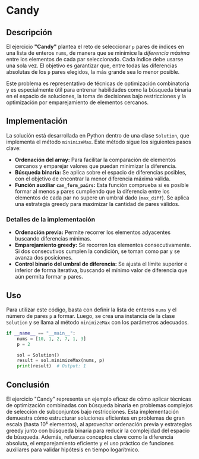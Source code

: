 # Candy

## Descripción

El ejercicio **"Candy"** plantea el reto de seleccionar `p` pares de índices en una lista de enteros `nums`, de manera que se minimice la *diferencia máxima* entre los elementos de cada par seleccionado. Cada índice debe usarse una sola vez. El objetivo es garantizar que, entre todas las diferencias absolutas de los `p` pares elegidos, la más grande sea lo menor posible.

Este problema es representativo de técnicas de optimización combinatoria y es especialmente útil para entrenar habilidades como la búsqueda binaria en el espacio de soluciones, la toma de decisiones bajo restricciones y la optimización por emparejamiento de elementos cercanos.

## Implementación

La solución está desarrollada en Python dentro de una clase `Solution`, que implementa el método `minimizeMax`. Este método sigue los siguientes pasos clave:

- **Ordenación del array:** Para facilitar la comparación de elementos cercanos y emparejar valores que puedan minimizar la diferencia.
- **Búsqueda binaria:** Se aplica sobre el espacio de diferencias posibles, con el objetivo de encontrar la menor diferencia máxima válida.
- **Función auxiliar `can_form_pairs`:** Esta función comprueba si es posible formar al menos `p` pares cumpliendo que la diferencia entre los elementos de cada par no supere un umbral dado (`max_diff`). Se aplica una estrategia greedy para maximizar la cantidad de pares válidos.

### Detalles de la implementación

- **Ordenación previa:** Permite recorrer los elementos adyacentes buscando diferencias mínimas.
- **Emparejamiento greedy:** Se recorren los elementos consecutivamente. Si dos consecutivos cumplen la condición, se toman como par y se avanza dos posiciones.
- **Control binario del umbral de diferencia:** Se ajusta el límite superior e inferior de forma iterativa, buscando el mínimo valor de diferencia que aún permita formar `p` pares.

## Uso

Para utilizar este código, basta con definir la lista de enteros `nums` y el número de pares `p` a formar. Luego, se crea una instancia de la clase `Solution` y se llama al método `minimizeMax` con los parámetros adecuados.

```python
if __name__ == "__main__":
    nums = [10, 1, 2, 7, 1, 3]
    p = 2

    sol = Solution()
    result = sol.minimizeMax(nums, p)
    print(result)  # Output: 1
```

## Conclusión

El ejercicio "Candy" representa un ejemplo eficaz de cómo aplicar técnicas de optimización combinadas con búsqueda binaria en problemas complejos de selección de subconjuntos bajo restricciones. Esta implementación demuestra cómo estructurar soluciones eficientes en problemas de gran escala (hasta 10⁵ elementos), al aprovechar ordenación previa y estrategias greedy junto con búsqueda binaria para reducir la complejidad del espacio de búsqueda. Además, refuerza conceptos clave como la diferencia absoluta, el emparejamiento eficiente y el uso práctico de funciones auxiliares para validar hipótesis en tiempo logarítmico.

